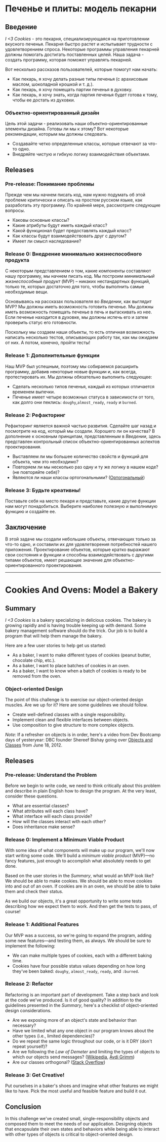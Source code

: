 # Печенье и плиты: модель пекарни

## Введение
*I <3 Cookies* - это пекарня, специализирующаяся на приготовлении вкусного печенья. Пекарня быстро растет и испытывает трудности с удовлетворением спроса. Некоторые программы управления пекарней должны помогать достигать поставленных целей. Наша задача - создать программу, которая поможет управлять пекарней.

Вот несколько рассказов пользователей, которые помогут нам начать:

- Как пекарь, я хочу делать разные типы печенья (с арахисовым маслом, шоколадной крошкой и т. д.).
- Как пекарь, я хочу помещать партии печенья в духовку.
- Как пекарь, я хочу знать, когда партия печенья будет готова к тому, чтобы ее достать из духовки.

### Объектно-ориентированный дизайн
Цель этой задачи - реализовать наши объектно-ориентированные элементы дизайна. Готовы ли мы к этому? Вот некоторые рекомендации, которым мы должны следовать.

* Создавайте четко определенные классы, которые отвечают за что-то одно.
* Внедряйте чистую и гибкую логику взаимодействия объектами.


## Releases
### Pre-release: Понимание проблемы
Прежде чем мы начнем писать код, нам нужно подумать об этой проблеме критически и описать на простом русском языке, как разработать эту программу. По крайней мере, рассмотрите следующие вопросы.

- Каковы основные классы?
- Какие атрибуты будут иметь каждый класс?
- Какой функционал будет предоставлять каждый класс?
- Как классы будут взаимодействовать друг с другом?
- Имеет ли смысл наследование?


### Release 0: Внедрение минимально жизнеспособного продукта
С некоторым представлением о том, какие компоненты составляют нашу программу, мы начнем писать код. Мы построим *минимальный жизнеспособный продукт* (MVP) – никаких нестандартных функций, только те, которых достаточно для того, чтобы выполнить самые необходимые вещи.

Основываясь на рассказах пользователя во *Введении*, как выглядит MVP? Мы должны иметь возможность готовить печенье. Мы должны иметь возможность помещать печенье в печь и вытаскивать из нее. Если печенье находится в духовке, мы должны испечь его и затем проверить статус его готовности.

Поскольку мы создаем наши объекты, то есть отличная возможность написать несколько тестов, описывающих работу так, как мы ожидаем от них. А потом, конечно, пройти тесты!


### Release 1: Дополнительные функции
Наш MVP был успешным, поэтому мы собираемся расширить программу, добавив некоторые новые функции и, как всегда, протестировать их. Мы должны обязательно выполнить следующее:

- Сделать несколько типов печенья, каждый из которых отличается временем выпечки.
- Печенье имеет четыре возможных статуса в зависимости от того, как долго они пеклись: `doughy`,`almost_ready`, `ready` и `burned`.

### Release 2: Рефакторинг
Рефакторинг является важной частью развития. Сделайте шаг назад и посмотрите на код, который мы создали. Хорошего ли он качества? В дополнение к основным принципам, представленным в *Введении*, здесь представлен контрольный список объектно-ориентированных аспектов проектирования.

- Выставляем ли мы большее количество свойств и функций для объекта, чем это необходимо?
- Повторяем ли мы несколько раз одну и ту ​​же логику в нашем коде?(не повторяйте себя)?
- Являются ли наши классы ортогональными? ([Ортогональный][Ортогональный])


### Release 3: Будьте креативны!
Поставьте себя на место пекаря и представьте, какие другие функции нам могут понадобиться. Выберите наиболее полезную и выполнимую функцию и создайте ее.


## Заключение
В этой задаче мы создали небольшие объекты, отвечающих только за что-то одно, и составили их для удовлетворения потребностей нашего приложения. Проектирование объектов, которые кратко выражают свои состояния и функции и способны взаимодействовать с другими типами объектов, имеет решающее значение для объектно-ориентированного проектирования.


[Ортогональный]: http://stackoverflow.com/a/1527430



__________________________________________________________________________________

# Cookies And Ovens: Model a Bakery 
 
## Summary  
*I <3 Cookies* is a bakery specializing in delicious cookies.  The bakery is growing rapidly and is having trouble keeping up with demand.  Some bakery management software should do the trick.  Our job is to build a program that will help them manage the bakery.

Here are a few user stories to help get us started:
    
- As a baker, I want to make different types of cookies (peanut butter, chocolate chip, etc.).
- As a baker, I want to place batches of cookies in an oven.
- As a baker, I want to know when a batch of cookies is ready to be removed from the oven.


### Object-oriented Design
The point of this challenge is to exercise our object-oriented design muscles.  Are we up for it?  Here are some guidelines we should follow.

* Create well-defined classes with a single responsibility.
* Implement clean and flexible interfaces between objects.
* Use composition to give structure to more complex objects.

*Note:* If a refresher on objects is in order, here's a video from Dev Bootcamp days of yesteryear: DBC founder Shereef Bishay going over [Objects and Classes][objects and classes video] from June 18, 2012.


## Releases
### Pre-release: Understand the Problem
Before we begin to write code, we need to think critically about this problem and describe in plain English how to design the program.  At the very least, consider these questions.
        
- What are essential classes?
- What attributes will each class have?
- What interface will each class provide?
- How will the classes interact with each other?
- Does inheritance make sense?


### Release 0:  Implement a Minimum Viable Product
With some idea of what components will make up our program, we'll now start writing some code.  We'll build a *minimum viable product* (MVP)—no fancy features, just enough to accomplish what absolutely needs to get done.

Based on the user stories in the *Summary*, what would an MVP look like?  We should be able to make cookies.  We should be able to move cookies into and out of an oven.  If cookies are in an oven, we should be able to bake them and check their status.

As we build our objects, it's a great opportunity to write some tests describing how we expect them to work.  And then get the tests to pass, of course!


### Release 1:  Additional Features
Our MVP was a success, so we're going to expand the program, adding some new features—and testing them, as always.  We should be sure to implement the following:

- We can make multiple types of cookies, each with a different baking time.
- Cookies have four possible status values depending on how long they've been baked: `doughy`, `almost_ready`, `ready`, and `:burned`.


### Release 2: Refactor
Refactoring is an important part of development.  Take a step back and look at the code we've produced.  Is it of good quality?  In addition to the guidelines presented in the *Summary*, here's a checklist of object-oriented design considerations.

- Are we exposing more of an object's state and behavior than necessary?
- Have we limited what any one object in our program knows about the other types (i.e., limited dependencies)?
- Do we repeat the same logic throughout our code, or is it DRY (don't repeat yourself)?
- Are we following the *Law of Demeter* and limiting the types of objects to which our objects send messages? ([Wikipedia][wikipedia lod], [Avdi Grimm][avdi grimm lod])
- Are our classes orthogonal? ([Stack Overflow][stack overflow orthogonal])


### Release 3: Get Creative!
Put ourselves in a baker's shoes and imagine what other features we might like to have.  Pick the most useful and feasible feature and build it out. 


## Conclusion
In this challenge we've created small, single-responsibility objects and composed them to meet the needs of our application.  Designing objects that encapsulate their own states and behaviors while being able to interact with other types of objects is critical to object-oriented design.


[avdi grimm lod]: http://devblog.avdi.org/2011/07/05/demeter-its-not-just-a-good-idea-its-the-law/
[objects and classes video]: http://shereef.wistia.com/medias/cbb6172797
[stack overflow orthogonal]: http://stackoverflow.com/a/1527430
[wikipedia lod]: http://en.wikipedia.org/wiki/Law_of_Demeter



